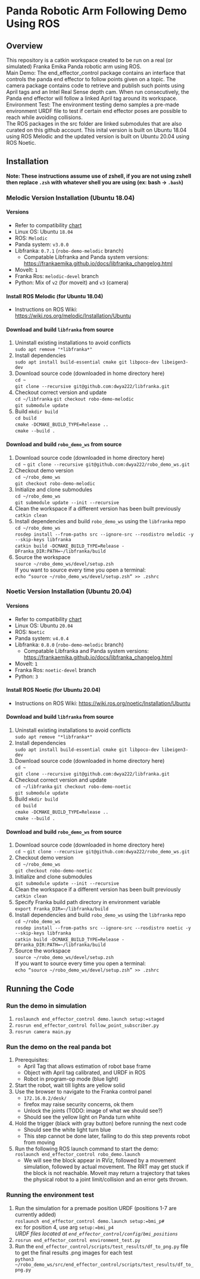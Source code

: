 # Panda Robotic Arm Following Demo Using ROS

## Overview
This repository is a catkin workspace created to be run on a real (or simulated) Franka Emika Panda
robotic arm using ROS. \
Main Demo: The end_effector_control package contains an interface that controls the panda end
effector to follow points given on a topic. The camera package contains code to retrieve and
publish such points using April tags and an Intel Real Sense depth cam. When run consecutively, the
Panda end effector will follow a linked April tag around its workspace.\
Environment Test: The environment testing demo samples a pre-made environment URDF file to test if
certain end effector poses are possible to reach while avoiding collisions.\
The ROS packages in the src folder are linked submodules that are also curated on this github
account. This inital version is built on Ubuntu 18.04 using ROS Melodic and the updated version is
built on Ubuntu 20.04 using ROS Noetic.

## Installation
**Note: These instructions assume use of zshell, if you are not using zshell then replace `.zsh` with whatever shell you are using (ex: bash -> `.bash`)**
### Melodic Version Installation (Ubuntu 18.04)
#### Versions
  * Refer to compatibility [chart](https://frankaemika.github.io/docs/compatibility.html)
  * Linux OS: Ubuntu `18.04`
  * ROS: `Melodic`
  * Panda system: `v3.0.0`
  * Libfranka: `0.7.1` (`robo-demo-melodic` branch)
    - Compatable Libfranka and Panda system versions: https://frankaemika.github.io/docs/libfranka_changelog.html
  * MoveIt: `1`
  * Franka Ros: `melodic-devel` branch
  * Python: Mix of `v2` (for moveit) and `v3` (camera)

#### Install ROS Melodic (for Ubuntu 18.04)
  * Instructions on ROS Wiki: https://wiki.ros.org/melodic/Installation/Ubuntu

#### Download and build `libfranka` from source
  1. Uninstall existing installations to avoid conflicts \
  `sudo apt remove "*libfranka*"`
  1. Install dependencies \
  `sudo apt install build-essential cmake git libpoco-dev libeigen3-dev`
  1. Download source code (downloaded in home directory here) \
  `cd ~` \
  `git clone --recursive git@github.com:dwya222/libfranka.git`
  1. Checkout correct version and update \
  `cd ~/libfranka`
  `git checkout robo-demo-melodic` \
  `git submodule update`
  1. Build
  `mkdir build` \
  `cd build` \
  `cmake -DCMAKE_BUILD_TYPE=Release ..` \
  `cmake --build .`

#### Download and build `robo_demo_ws` from source
  1. Download source code (downloaded in home directory here) \
  `cd ~`
  `git clone --recursive git@github.com:dwya222/robo_demo_ws.git`
  1. Checkout demo version \
  `cd ~/robo_demo_ws` \
  `git checkout robo-demo-melodic`
  1. Initialize and clone submodules \
  `cd ~/robo_demo_ws` \
  `git submodule update --init --recursive`
  1. Clean the workspace if a different version has been built previously \
  `catkin clean`
  1. Install dependencies and build `robo_demo_ws` using the `libfranka` repo \
  `cd ~/robo_demo_ws` \
  `rosdep install --from-paths src --ignore-src --rosdistro melodic -y --skip-keys libfranka` \
  `catkin build -DCMAKE_BUILD_TYPE=Release -DFranka_DIR:PATH=~/libfranka/build`
  1. Source the workspace \
  `source ~/robo_demo_ws/devel/setup.zsh` \
  If you want to source every time you open a terminal: \
  `echo “source ~/robo_demo_ws/devel/setup.zsh” >> .zshrc`

### Noetic Version Installation (Ubuntu 20.04)
#### Versions
  * Refer to compatibility [chart](https://frankaemika.github.io/docs/compatibility.html)
  * Linux OS: Ubuntu `20.04`
  * ROS: `Noetic`
  * Panda system: `v4.0.4`
  * Libfranka: `0.8.0` (`robo-demo-melodic` branch)
    - Compatable Libfranka and Panda system versions: https://frankaemika.github.io/docs/libfranka_changelog.html
  * MoveIt: `1`
  * Franka Ros: `noetic-devel` branch
  * Python: `3`

#### Install ROS Noetic (for Ubuntu 20.04)
  * Instructions on ROS Wiki: https://wiki.ros.org/noetic/Installation/Ubuntu

#### Download and build `libfranka` from source
  1. Uninstall existing installations to avoid conflicts \
  `sudo apt remove "*libfranka*"`
  1. Install dependencies \
  `sudo apt install build-essential cmake git libpoco-dev libeigen3-dev`
  1. Download source code (downloaded in home directory here) \
  `cd ~` \
  `git clone --recursive git@github.com:dwya222/libfranka.git`
  1. Checkout correct version and update \
  `cd ~/libfranka`
  `git checkout robo-demo-noetic` \
  `git submodule update`
  1. Build
  `mkdir build` \
  `cd build` \
  `cmake -DCMAKE_BUILD_TYPE=Release ..` \
  `cmake --build .`

#### Download and build `robo_demo_ws` from source
  1. Download source code (downloaded in home directory here) \
  `cd ~`
  `git clone --recursive git@github.com:dwya222/robo_demo_ws.git`
  1. Checkout demo version \
  `cd ~/robo_demo_ws` \
  `git checkout robo-demo-noetic`
  1. Initialize and clone submodules \
  `git submodule update --init --recursive`
  1. Clean the workspace if a different version has been built previously \
  `catkin clean`
  1. Specify Franka build path directory in environment variable \
  `export Franka_DIR=~/libfranka/build`
  1. Install dependencies and build `robo_demo_ws` using the `libfranka` repo \
  `cd ~/robo_demo_ws` \
  `rosdep install --from-paths src --ignore-src --rosdistro noetic -y --skip-keys libfranka` \
  `catkin build -DCMAKE_BUILD_TYPE=Release -DFranka_DIR:PATH=~/libfranka/build`
  1. Source the workspace \
  `source ~/robo_demo_ws/devel/setup.zsh` \
  If you want to source every time you open a terminal: \
  `echo “source ~/robo_demo_ws/devel/setup.zsh” >> .zshrc`

## Running the Code
### Run the demo in simulation
  1. `roslaunch end_effector_control demo.launch setup:=staged`
  1. `rosrun end_effector_control follow_point_subscriber.py`
  1. `rosrun camera main.py`
### Run the demo on the real panda bot
  1. Prerequisites:
     - April Tag that allows estimation of robot base frame
     - Object with April tag calibrated, and URDF in ROS
     - Robot in program-op mode (blue light)
  1. Start the robot, wait till lights are yellow solid
  1. Use the browser to  navigate to the Franka control panel
     - `172.16.0.2/desk/`
     - firefox may raise security concerns, ok them
     - Unlock the joints (TODO: image of what we should see?)
     - Should see the yellow light on Panda turn white
  1. Hold the trigger (black with gray button) before running the next code
      - Should see the white light turn blue
      - This step cannot be done later, failing to do this step prevents robot from moving
  1. Run the following ROS launch command to start the demo: \
     `roslaunch end_effector_control robo_demo.launch`
      - We will see the block appear in RViz, followed by a movement simulation, followed by actual
        movement. The RRT may get stuck if the block is not reachable. Moveit may return a
        trajectory that takes the physical robot to a joint limit/collision and an error gets
        thrown.

### Running the environment test
1. Run the simulation for a premade position URDF (positions 1-7 are currently added) \
`roslaunch end_effector_control demo.launch setup:=bmi_p#` \
ex: for position 4, use arg `setup:=bmi_p4` \
*URDF files located at `end_effector_control/config/bmi_positions`*
2. `rosrun end_effector_control environment_test.py`
3. Run the `end_effector_control/scripts/test_results/df_to_png.py` file to get the final results .png images for each test \
`python3 ~/robo_demo_ws/src/end_effector_control/scripts/test_results/df_to_png.py`
